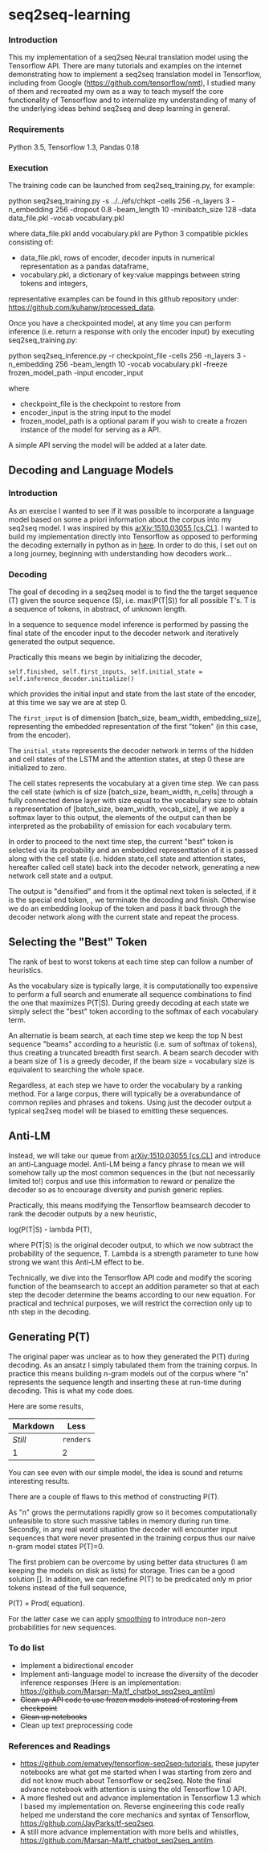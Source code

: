 # seq2seq-learning

### Introduction

This my implementation of a seq2seq Neural translation model using the Tensorflow API. There are many tutorials and examples on the internet demonstrating how to implement a seq2seq translation model in Tensorflow, including from Google (https://github.com/tensorflow/nmt), I studied many of them and recreated my own as a way to teach myself the core functionality of Tensorflow and to internalize my understanding of many of the underlying ideas behind seq2seq and deep learning in general.

### Requirements
Python 3.5, Tensorflow 1.3, Pandas 0.18

### Execution

The training code can be launched from seq2seq_training.py, for example: 

python seq2seq_training.py -s ../../efs/chkpt -cells 256 -n_layers 3 -n_embedding 256 -dropout 0.8 -beam_length 10 -minibatch_size 128 -data data_file.pkl -vocab vocabulary.pkl

where data_file.pkl andd vocabulary.pkl are Python 3 compatible pickles consisting of:
  
  - data_file.pkl, rows of encoder, decoder inputs in numerical representation as a pandas dataframe,
  - vocabulary.pkl, a dictionary of key:value mappings between string tokens and integers,
  
representative examples can be found in this github repository under: https://github.com/kuhanw/processed_data.

Once you have a checkpointed model, at any time you can perform inference (i.e. return a response with only the encoder input) by
executing seq2seq_training.py:

python seq2seq_inference.py -r checkpoint_file -cells 256 -n_layers 3 -n_embedding 256 -beam_length 10 -vocab vocabulary.pkl	-freeze frozen_model_path -input encoder_input 

where

  - checkpoint_file is the checkpoint to restore from
  - encoder_input is the string input to the model
  - frozen_model_path is a optional param if you wish to create a frozen instance of the model for serving as a API.
  
A simple API serving the model will be added at a later date.

## Decoding and Language Models

### Introduction

As an exercise I wanted to see if it was possible to incorporate a language model based on some a priori information about the corpus into my seq2seq model. I was inspired by this [arXiv:1510.03055 [cs.CL]](https://arxiv.org/abs/1510.03055). I wanted to build my implementation directly into Tensorflow as opposed to performing the decoding externally in python as in [here](https://github.com/Marsan-Ma/tf_chatbot_seq2seq_antilm). In order to do this, I set out on a long journey, beginning with understanding how decoders work...

### Decoding

The goal of decoding in a seq2seq model is to find the the target sequence (T) given the source sequence (S), i.e. max(P(T|S)) for all possible T's. T is a sequence of tokens, in abstract, of unknown length.

In a sequence to sequence model inference is performed by passing the final state of the encoder input to the decoder network and iteratively generated the output sequence.

Practically this means we begin by initializing the decoder,

  `self.finished, self.first_inputs, self.initial_state = self.inference_decoder.initialize()`

which provides the initial input and state from the last state of the encoder, at this time we say we are at step 0.

The `first_input` is of dimension [batch_size, beam_width, embedding_size], representing the embedded representation of the first "token" (in this case, from the encoder).

The `initial_state` represents the decoder network in terms of the hidden and cell states of the LSTM and the attention states, at step 0 these are initialized to zero.

The cell states represents the vocabulary at a given time step. We can pass the cell state (which is of size [batch_size, beam_width, n_cells] through a fully connected dense layer with size equal to the vocabulary size to obtain a representation of [batch_size, beam_width, vocab_size], if we apply a softmax layer to this output, the elements of the output can then be interpreted as the probability of emission for each vocabulary term.

In order to proceed to the next time step, the current "best" token is selected via its probability and an embedded representtation of it is passed along with the cell state (i.e. hidden state,cell state and attention states, hereafter called cell state) back into the decoder network, generating a new network cell state and a output. 

The output is "densified" and from it the optimal next token is selected, if it is the special end token, <EOS>, we terminate the decoding and finish. Otherwise we do an embedding lookup of the token and pass it back through the decoder network along with the current state and repeat the process.

## Selecting the "Best" Token

The rank of best to worst tokens at each time step can follow a number of heuristics. 

As the vocabulary size is typically large, it is computationally too expensive to perform a full search and enumerate all sequence combinations to find the one that maximizes P(T|S). During greedy decoding at each state we simply select the "best" token according to the softmax of each vocabulary term.

An alternatie is beam search, at each time step we keep the top N best sequence "beams" according to a heuristic (i.e. sum of softmax of tokens), thus creating a truncated breadth first search. A beam search decoder with a beam size of 1 is a greedy decoder, if the beam size = vocabulary size is equivalent to searching the whole space.

Regardless, at each step we have to order the vocabulary by a ranking method. For a large corpus, there will typically be a overabundance of common replies and phrases and tokens. Using just the decoder output a typical seq2seq model will be biased to emitting these sequences.

## Anti-LM

Instead, we will take our queue from [arXiv:1510.03055 [cs.CL]](https://arxiv.org/abs/1510.03055) and introduce an anti-Language model.  Anti-LM being a fancy phrase to mean we will somehow tally up the most common sequences in the (but not necessarily limited to!) corpus and use this information to reward or penalize the decoder so as to encourage diversity and punish generic replies.

Practically, this means modifying the Tensorflow beamsearch decoder to rank the decoder outputs by a new heuristic,

log(P(T|S) - lambda P(T),

where P(T|S) is the original decoder output, to which we now subtract the probability of the sequence, T. Lambda is a strength parameter to tune how strong we want this Anti-LM effect to be. 

Technically, we dive into the Tensorflow API code and modify the scoring function of the beamsearch to accept an addition parameter so that at each step the decoder determine the beams according to our new equation. For practical and technical purposes, we will restrict the correction only up to nth step in the decoding. 

## Generating P(T)

The original paper was unclear as to how they generated the P(T) during decoding. As an ansatz I simply tabulated them from the training corpus. In practice this means building n-gram models out of the corpus where "n" represents the sequence length and inserting these at run-time during decoding. This is what my code does. 

Here are some results,

Markdown | Less 
--- | --- 
*Still* | `renders` 
1 | 2 

You can see even with our simple model, the idea is sound and returns interesting results.

There are a couple of flaws to this method of constructing P(T). 

As "n" grows the permutations rapidly grow so it becomes computationally unfeasible to store such massive tables in memory during run time. Secondly, in any real world situation the decoder will encounter input sequences that were never presented in the training corpus thus our naive n-gram model states P(T)=0. 

The first problem can be overcome by using better data structures (I am keeping the models on disk as lists) for storage. Tries can be a good solution []. In addition, we can redefine P(T) to be predicated only m prior tokens instead of the full sequence, 

P(T) = Prod( equation).

For the latter case we can apply [smoothing](https://en.wikipedia.org/wiki/Good%E2%80%93Turing_frequency_estimation) to introduce non-zero probabilities for new sequences.

### To do list

  - Implement a bidirectional encoder
  - Implement anti-language model to increase the diversity of the decoder inference responses (Here is an implementation: https://github.com/Marsan-Ma/tf_chatbot_seq2seq_antilm)
  - <s>Clean up API code to use frozen models instead of restoring from checkpoint</s>
  - <s>Clean up notebooks</s>
  - Clean up text preprocessing code

### References and Readings

- https://github.com/ematvey/tensorflow-seq2seq-tutorials, these jupyter notebooks are what got me started when I was starting from zero and did not know much about Tensorflow or seq2seq. Note the final advance notebook with attention is using the old Tensorflow 1.0 API.
- A more fleshed out and advance implementation in Tensorflow 1.3 which I based my implementation on. Reverse engineering this code really helped me understand the core mechanics and syntax of Tensorflow, https://github.com/JayParks/tf-seq2seq.
- A still more advance implementation with more bells and whistles, https://github.com/Marsan-Ma/tf_chatbot_seq2seq_antilm.
